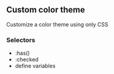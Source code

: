 ## Custom color theme

Customize a color theme using only CSS

### Selectors
* :has()
* :checked
* define variables
